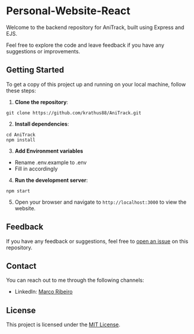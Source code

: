 # Personal-Website-React

Welcome to the backend repository for AniTrack, built using Express and EJS. 

Feel free to explore the code and leave feedback if you have any suggestions or improvements.

## Getting Started

To get a copy of this project up and running on your local machine, follow these steps:

1. **Clone the repository**: 
```
git clone https://github.com/krathus88/AniTrack.git
```
2. **Install dependencies**:
```
cd AniTrack
npm install
```

3. **Add Environment variables**

- Rename .env.example to .env
- Fill in accordingly

4. **Run the development server**:
```
npm start
```

5. Open your browser and navigate to `http://localhost:3000` to view the website.

## Feedback

If you have any feedback or suggestions, feel free to [open an issue](https://github.com/krathus88/AniTrack/issues) on this repository.

## Contact

You can reach out to me through the following channels:

- LinkedIn: [Marco Ribeiro](https://www.linkedin.com/in/marco-ribeiro-663391204/)

## License

This project is licensed under the [MIT License](LICENSE).
